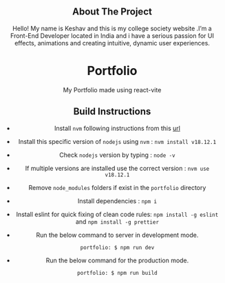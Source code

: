 <div id="top"></div>

<br />
<div align="center"
</div>

<!-- ABOUT THE PROJECT -->

## About The Project

Hello! My name is Keshav and this is my college society website .I’m a Front-End Developer located in India and i have a serious passion for UI effects, animations and creating intuitive, dynamic user experiences.


# Portfolio

My Portfolio made using react-vite

## Build Instructions

- Install `nvm` following instructions from this [url](https://github.com/creationix/nvm#installation-and-update)
- Install this specific version of `nodejs` using `nvm` : `nvm install v18.12.1`
- Check `nodejs` version by typing : `node -v`
- If multiple versions are installed use the correct version : `nvm use v18.12.1`
- Remove `node_modules` folders if exist in the `portfolio` directory
- Install dependencies : `npm i`
- Install eslint for quick fixing of clean code rules: `npm install -g eslint` and `npm install -g prettier`
- Run the below command to server in development mode.

  `portfolio: $ npm run dev`

- Run the below command for the production mode.

  `portfolio: $ npm run build`
